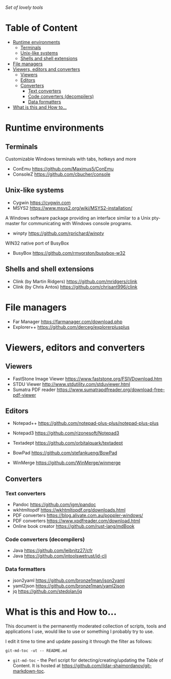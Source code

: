_Set of lovely tools_

<!-- toc-begin -->
# Table of Content
* [Runtime environments](#runtime-environments)
  * [Terminals](#terminals)
  * [Unix-like systems](#unix-like-systems)
  * [Shells and shell extensions](#shells-and-shell-extensions)
* [File managers](#file-managers)
* [Viewers, editors and converters](#viewers-editors-and-converters)
  * [Viewers](#viewers)
  * [Editors](#editors)
  * [Converters](#converters)
    * [Text converters](#text-converters)
    * [Code converters (decompilers)](#code-converters-decompilers)
    * [Data formatters](#data-formatters)
* [What is this and How to...](#what-is-this-and-how-to)
<!-- toc-end -->

# Runtime environments

## Terminals

Customizable Windows terminals with tabs, hotkeys and more

* ConEmu https://github.com/Maximus5/ConEmu
* ConsoleZ https://github.com/cbucher/console

## Unix-like systems

* Cygwin https://cygwin.com
* MSYS2 https://www.msys2.org/wiki/MSYS2-installation/

A Windows software package providing an interface similar to a Unix pty-master for communicating with Windows console programs.

* winpty https://github.com/rprichard/winpty

WIN32 native port of BusyBox

* BusyBox https://github.com/rmyorston/busybox-w32

## Shells and shell extensions

* Clink (by Martin Ridgers) https://github.com/mridgers/clink
* Clink (by Chris Antos) https://github.com/chrisant996/clink

# File managers

* Far Manager https://farmanager.com/download.php
* Explorer++ https://github.com/derceg/explorerplusplus

# Viewers, editors and converters

## Viewers

* FastStone Image Viewer https://www.faststone.org/FSIVDownload.htm
* STDU Viewer http://www.stdutility.com/stduviewer.html
* Sumatra PDF reader https://www.sumatrapdfreader.org/download-free-pdf-viewer

## Editors

* Notepad++ https://github.com/notepad-plus-plus/notepad-plus-plus
* Notepad3 https://github.com/rizonesoft/Notepad3
* Textadept https://github.com/orbitalquark/textadept
* BowPad https://github.com/stefankueng/BowPad

* WinMerge https://github.com/WinMerge/winmerge

## Converters

### Text converters

* Pandoc https://github.com/jgm/pandoc
* wkhtmltopdf https://wkhtmltopdf.org/downloads.html
* PDF converters https://blog.alivate.com.au/poppler-windows/
* PDF converters https://www.xpdfreader.com/download.html
* Online book creator https://github.com/rust-lang/mdBook

### Code converters (decompilers)

* Java https://github.com/leibnitz27/cfr
* Java https://github.com/intoolswetrust/jd-cli

### Data formatters

* json2yaml https://github.com/bronze1man/json2yaml
* yaml2json https://github.com/bronze1man/yaml2json
* jq https://github.com/stedolan/jq

# What is this and How to...

This document is the permanently moderated collection of scripts, tools and applications I use, would like to use or something I probably try to use.

I edit it time to time and update passing it through the filter as follows:

```
git-md-toc -ut -- README.md
```

* `git-md-toc` - the Perl script for detecting/creating/updating the Table of Content. It is hosted at https://github.com/ildar-shaimordanov/git-markdown-toc.
